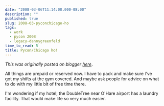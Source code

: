 ```yaml
---
date: "2008-03-06T11:14:00.000-08:00"
description: ""
published: true
slug: 2008-03-pyconchicago-ho
tags:
  - work
  - pycon 2008
  - legacy-dannygreenfeld
time_to_read: 5
title: Pycon/Chicago ho!
---
```


_This was originally posted on blogger [here](https://dannygreenfeld.blogspot.com/2008/03/pyconchicago-ho.html)_.

All things are prepaid or reserved now. I have to pack and make sure I've got my shifts at the gym covered. And maybe ask people for advice on what to do with my little bit of free time there.

I'm wondering if my hotel, the DoubleTree near O'Hare airport has a laundry facility. That would make life so very much easier.
